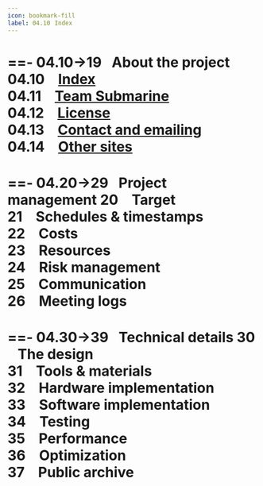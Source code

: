 ```yaml
---
icon: bookmark-fill
label: 04.10⠀Index
---
```


==- 04.10→19⠀About the project
04.10 ⠀[Index](/projects/04-submarine/04-10-19-about-the-project/04-10-index.md)\
04.11 ⠀[Team Submarine](/projects/04-submarine/04-10-19-about-the-project/04-11-team-submarine.md)\
04.12 ⠀[License](/projects/04-submarine/04-10-19-about-the-project/04-12-license.md)\
04.13 ⠀[Contact and emailing](/projects/04-submarine/04-10-19-about-the-project/04-13-contact.md)\
04.14 ⠀[Other sites](/projects/04-submarine/04-10-19-about-the-project/04-14-other-sites.md)
===

==- 04.20→29⠀Project management
20 ⠀Target\
21 ⠀Schedules & timestamps\
22 ⠀Costs\
23 ⠀Resources\
24 ⠀Risk management\
25 ⠀Communication\
26 ⠀Meeting logs
===

==- 04.30→39⠀Technical details
30 ⠀The design\
31 ⠀Tools & materials\
32 ⠀Hardware implementation\
33 ⠀Software implementation\
34 ⠀Testing\
35 ⠀Performance\
36 ⠀Optimization\
37 ⠀Public archive
===
